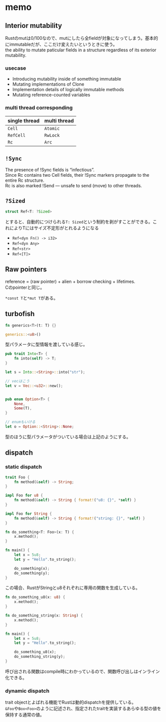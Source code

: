 # memo

## Interior mutability

Rustのmutは0/100なので、mutにしたら全fieldが対象になってしまう。基本的にimmutableだが、ここだけ変えたいというときに使う。  
the ability to mutate paticular fields in a structure regardless of its exterior mutability.

### usecase

* Introducing mutability inside of something immutable
* Mutating implementations of Clone
* Implementation details of logically immutable methods
* Mutating reference-counted variables


### multi thread corresponding

| single thread | multi thread |
| ------------- | -----------  |
| `Cell`        | `Atomic`     |
| `RefCell`     | `RwLock`     |
| `Rc`          | `Arc`        |


## `!Sync`

The presence of !Sync fields is “infectious”.  
Since Rc contains two Cell fields, their !Sync markers propagate to the entire Rc structure.  
Rc is also marked !Send — unsafe to send (move) to other threads.


## `?Sized`

```rust
struct Ref<T: ?Sized>
```

とすると、自動的につけられる`T: Sized`という制約を剥がすことができる。これによりTにはサイズ不定形がとれるようになる

* `Ref<dyn Fn() -> i32>`
* `Ref<dyn Any>`
* `Ref<str>`
* `Ref<[T]>`

## Raw pointers

reference = (raw pointer) + alien + borrow checking + lifetimes.  
Cのpointerと同じ。

`*const T`と`*mut T`がある。


## turbofish

```rust
fn generics<T>(t: T) {}

generics::<u8>()
```

型パラメータに型情報を渡している感じ。

```rust
pub trait Into<T> {
    fn into(self) -> T;
}

let s = Into::<String>::into("str");

// vecはこう
let v = Vec::<u32>::new();


pub enum Option<T> {
    None,
    Some(T),
}

// enumもいける
let o = Option::<String>::None;
```

型のほうに型パラメータがついている場合は上記のようにする。

## dispatch

### static dispatch

```rust
trait Foo {
    fn method(&self) -> String;
}

impl Foo for u8 {
    fn method(&self) -> String { format!("u8: {}", *self) }
}

impl Foo for String {
    fn method(&self) -> String { format!("string: {}", *self) }
}

fn do_something<T: Foo>(x: T) {
    x.method();
}

fn main() {
    let x = 5u8;
    let y = "Hello".to_string();

    do_something(x);
    do_something(y);
}
```

この場合、RustがStringとu8それぞれに専用の関数を生成している。

```rust
fn do_something_u8(x: u8) {
    x.method();
}

fn do_something_string(x: String) {
    x.method();
}

fn main() {
    let x = 5u8;
    let y = "Hello".to_string();

    do_something_u8(x);
    do_something_string(y);
}
```

呼び出される関数はcompile時にわかっているので、関数呼び出しはインライン化できる。


### dynamic dispatch

trait objectとよばれる機能でRustは動的dispatchを提供している。  
`&Foo`や`Box<Foo>`のように記述され、指定されたtraitを実装するあらゆる型の値を保持する通常の値。